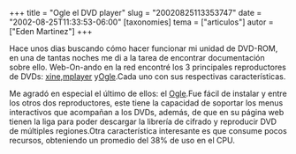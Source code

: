 +++
title = "Ogle el DVD player"
slug = "20020825113353747"
date = "2002-08-25T11:33:53-06:00"
[taxonomies]
tema = ["articulos"]
autor = ["Eden Martinez"]
+++

Hace unos dias buscando cómo hacer funcionar mi unidad de DVD-ROM, en
una de tantas noches me di a la tarea de encontrar documentación sobre
ello. Web-On-ando en la red encontré los 3 principales reproductores de
DVDs:
[xine](https://xine.sourceforge.net/),[mplayer](http://www.mplayerhq.hu/homepage/)
y[Ogle](http://www.dtek.chalmers.se/groups/dvd/manual.shtml).Cada uno
con sus respectivas características.

Me agradó en especial el último de ellos: el
[Ogle](http://www.dtek.chalmers.se/groups/dvd/manual.shtml).Fue fácil de
instalar y entre los otros dos reproductores, este tiene la capacidad de
soportar los menus interactivos que acompañan a los DVDs, además, de que
en su página web tienen la liga para poder descargar la librería de
cifrado y reproducir DVD de múltiples regiones.Otra característica
interesante es que consume pocos recursos, obteniendo un promedio del
38% de uso en el CPU.
